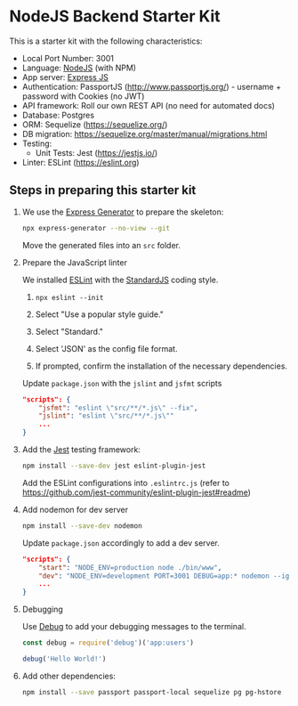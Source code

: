 # NodeJS Backend Starter Kit

This is a starter kit with the following characteristics:

- Local Port Number: 3001
- Language: [NodeJS](https://nodejs.org/en/) (with NPM)
- App server: [Express JS](https://expressjs.com/)
- Authentication: PassportJS (http://www.passportjs.org/) - username + password with Cookies (no JWT)
- API framework: Roll our own REST API (no need for automated docs)
- Database: Postgres
- ORM: Sequelize (https://sequelize.org/)
- DB migration: https://sequelize.org/master/manual/migrations.html
- Testing:
    - Unit Tests: Jest (https://jestjs.io/)
- Linter: ESLint (https://eslint.org)

## Steps in preparing this starter kit

1. We use the [Express Generator](https://expressjs.com/en/starter/generator.html) to prepare the skeleton:

    ```bash
    npx express-generator --no-view --git
    ```
    
    Move the generated files into an `src` folder.

2. Prepare the JavaScript linter

	We installed [ESLint](https://eslint.org) with the [StandardJS](https://github.com/standard/eslint-config-standard) coding style.
	
	1. `npx eslint --init`
	
	2. Select "Use a popular style guide."
	
	3. Select "Standard."
	
	4. Select 'JSON' as the config file format.
	
	5. If prompted, confirm the installation of the necessary dependencies.

	Update `package.json` with the `jslint` and `jsfmt` scripts
	
	```json
	"scripts": {
		"jsfmt": "eslint \"src/**/*.js\" --fix",
    	"jslint": "eslint \"src/**/*.js\""
    	...
	}
	```

	
3. Add the [Jest](https://jestjs.io) testing framework:

    ```bash
    npm install --save-dev jest eslint-plugin-jest
    ```
    
    Add the ESLint configurations into `.eslintrc.js` (refer to <https://github.com/jest-community/eslint-plugin-jest#readme>)
    
4. Add nodemon for dev server

	```bash
	npm install --save-dev nodemon
	```
	
	Update `package.json` accordingly to add a dev server.
	
	```json
	"scripts": {
    	"start": "NODE_ENV=production node ./bin/www",
	    "dev": "NODE_ENV=development PORT=3001 DEBUG=app:* nodemon --ignore '*.test.js' --watch src bin/www",
	    ...
    }
	```
	
5. Debugging

	Use [Debug](https://github.com/visionmedia/debug) to add your debugging messages to the terminal.

	```javascript
	const debug = require('debug')('app:users')
	
	debug('Hello World!')
	```

6. Add other dependencies:

    ```bash
    npm install --save passport passport-local sequelize pg pg-hstore
    ```

